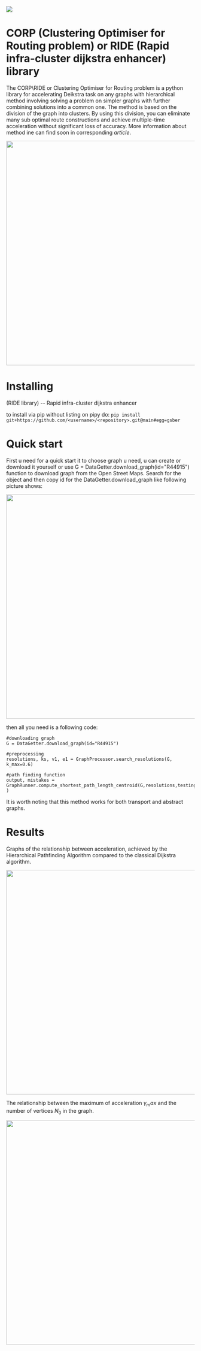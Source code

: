 <img src=https://github.com/NikitaNikolaevich/graph-topology-in-routing-problems/blob/main/images/speed.png/>

# CORP (Clustering Optimiser for Routing problem)  or RIDE (Rapid infra-cluster dijkstra enhancer) library

The CORP\RIDE or Clustering Optimiser for Routing problem is a python library for accelerating Deikstra task on any graphs with hierarchical method involving solving a problem on simpler graphs with further combining solutions into a common one. The method is based on the division of the graph into clusters. By using this division, you can eliminate many sub optimal route constructions and achieve multiple-time acceleration without significant loss of accuracy. More information about method ine can find soon in corresponding _article_.

<img src=https://github.com/NikitaNikolaevich/graph-topology-in-routing-problems/blob/main/images/milan.png width="600"/>

# Installing

(RIDE library) -- Rapid infra-cluster dijkstra enhancer

to install via pip without listing on pipy do: 
```pip install git+https://github.com/<username>/<repository>.git@main#egg=gsber```

# Quick start

First u need for a quick start it to choose graph u need, u can create or download it yourself or use G = DataGetter.download_graph(id="R44915") function to download graph from the Open Street Maps. Search for the object and then copy id for the DataGetter.download_graph like following picture shows:

<img src=https://github.com/NikitaNikolaevich/graph-topology-in-routing-problems/blob/main/images/osm.png width="600"/>

then all you need is a following code:


```
#downloading graph
G = DataGetter.download_graph(id="R44915")

#preprocessing
resolutions, ks, v1, e1 = GraphProcessor.search_resolutions(G, k_max=0.6)

#path finding function
output, mistakes = GraphRunner.compute_shortest_path_length_centroid(G,resolutions,testing_points,all_length,'length',output )
```

It is worth noting that this method works for both transport and abstract graphs.

# Results

Graphs of the relationship between acceleration, achieved by the Hierarchical Pathfinding Algorithm compared to the classical Dijkstra algorithm.

<img src=https://github.com/NikitaNikolaevich/graph-topology-in-routing-problems/blob/main/images/Prague.png width="600"/>

The relationship between the maximum of acceleration $γ_max$ and the number of vertices $N_0$ in the graph.

<img src=https://github.com/NikitaNikolaevich/graph-topology-in-routing-problems/blob/main/images/max acceleration.png width="600"/>